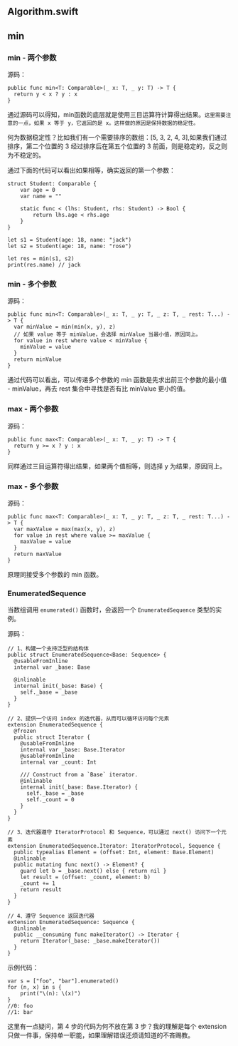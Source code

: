 ## Algorithm.swift
## min

### min - 两个参数
 源码：
 ```
 public func min<T: Comparable>(_ x: T, _ y: T) -> T {
   return y < x ? y : x
 }
 ```
 通过源码可以得知，min函数的底层就是使用三目运算符计算得出结果。`这里需要注意的一点，如果 x 等于 y，它返回的是 x。这样做的原因是保持数据的稳定性。`
 
 何为数据稳定性？比如我们有一个需要排序的数组：[5, 3, 2, 4, 3],如果我们通过排序，第二个位置的 3 经过排序后在第五个位置的 3 前面，则是稳定的，反之则为不稳定的。
 
 通过下面的代码可以看出如果相等，确实返回的第一个参数：
 ```
 struct Student: Comparable {
     var age = 0
     var name = ""
     
     static func < (lhs: Student, rhs: Student) -> Bool {
         return lhs.age < rhs.age
     }
 }

 let s1 = Student(age: 18, name: "jack")
 let s2 = Student(age: 18, name: "rose")

 let res = min(s1, s2)
 print(res.name) // jack
 ```
### min - 多个参数
 源码：
 ```
 public func min<T: Comparable>(_ x: T, _ y: T, _ z: T, _ rest: T...) -> T {
   var minValue = min(min(x, y), z)
   // 如果 value 等于 minValue，会选择 minValue 当最小值，原因同上。
   for value in rest where value < minValue {
     minValue = value
   }
   return minValue
 }
 ```
 
 通过代码可以看出，可以传递多个参数的 min 函数是先求出前三个参数的最小值 - minValue，再去 rest 集合中寻找是否有比 minValue 更小的值。
 
### max - 两个参数
 源码：
 ```
 public func max<T: Comparable>(_ x: T, _ y: T) -> T {
   return y >= x ? y : x
 }
 ```
 同样通过三目运算符得出结果，如果两个值相等，则选择 y 为结果，原因同上。
 
### max - 多个参数
 源码：
 ```
 public func max<T: Comparable>(_ x: T, _ y: T, _ z: T, _ rest: T...) -> T {
   var maxValue = max(max(x, y), z)
   for value in rest where value >= maxValue {
     maxValue = value
   }
   return maxValue
 }
 ```
 原理同接受多个参数的 min 函数。
 
### EnumeratedSequence
 当数组调用 `enumerated()` 函数时，会返回一个 `EnumeratedSequence` 类型的实例。
 
 源码：
 ```
 // 1、构建一个支持泛型的结构体
 public struct EnumeratedSequence<Base: Sequence> {
   @usableFromInline
   internal var _base: Base

   @inlinable
   internal init(_base: Base) {
     self._base = _base
   }
 }
 
 // 2、提供一个访问 index 的迭代器，从而可以循环访问每个元素
 extension EnumeratedSequence {
   @frozen
   public struct Iterator {
     @usableFromInline
     internal var _base: Base.Iterator
     @usableFromInline
     internal var _count: Int

     /// Construct from a `Base` iterator.
     @inlinable
     internal init(_base: Base.Iterator) {
       self._base = _base
       self._count = 0
     }
   }
 }
 
 // 3、迭代器遵守 IteratorProtocol 和 Sequence，可以通过 next() 访问下一个元素
 extension EnumeratedSequence.Iterator: IteratorProtocol, Sequence {
   public typealias Element = (offset: Int, element: Base.Element)
   @inlinable
   public mutating func next() -> Element? {
     guard let b = _base.next() else { return nil }
     let result = (offset: _count, element: b)
     _count += 1
     return result
   }
 }

 // 4、遵守 Sequence 返回迭代器
 extension EnumeratedSequence: Sequence {
   @inlinable
   public __consuming func makeIterator() -> Iterator {
     return Iterator(_base: _base.makeIterator())
   }
 }
 ```
 
 示例代码：
 ```
 var s = ["foo", "bar"].enumerated()
 for (n, x) in s {
     print("\(n): \(x)")
 }
 //0: foo
 //1: bar
 ```
这里有一点疑问，第 4 步的代码为何不放在第 3 步？我的理解是每个 extension 只做一件事，保持单一职能，如果理解错误还烦请知道的不吝赐教。
